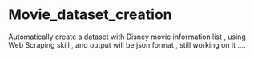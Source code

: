 # Movie_dataset_creation
Automatically create a dataset with Disney movie information list , using Web Scraping skill , and output will be json format , still working on it ....
